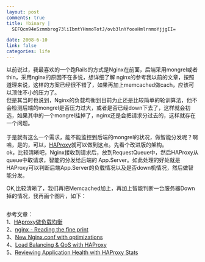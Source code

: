 ```yaml
--- 
layout: post
comments: true
title: !binary |
  SEFQcm94eSzmmbrog73liIbmtYHnmoTotJ/ovb3lnYfooaHmlrnmoYjjgII=

date: 2008-6-10
link: false
categories: life
---
```

<p>以前说过，我最喜欢的一个跑Rails的方式是Nginx在前面，后端采用mongrel或者thin，采用nginx的原因不在多说，想详细了解 nginx的参考我以前的文章，按照道理来说，这样的方案已经很不错了，如果再加上memcached做cach，应该可以顶住不小的压力了。<br />
但是其当时也说到，Nginx的负载均衡到目前为止还是比较简单的轮训算法，他不会检测后端的mongrel是否压力过大，或者是否已经down下去了，这样就会初选，如果其中的一个mongrel挂掉了，nginx还是会把请求分过去的，这样就存在一个问题。<br />
<br />
于是就有这么一个需求，能不能监控到后端的mongrel的状况，做智能分发呢？啊哈，是的，可以，<a href="http://haproxy.1wt.eu/download/1.2/doc/architecture.txt">HAProxy</a>就可以做到这点。先看个改进版的架构。<br />
<img alt="" src="http://www.igvita.com/posts/05-08/haproxy-diagram.png" /><br />
ok，比较清晰吧，Nginx接收到请求后，放到RequestQueue中，然后HAProxy从queue中取请求，智能的分发给后端的 App.Server。如此处理的好处就是HAProxy可以判断后端App.Server的负载情况以及是否down机情况，然后做智能分发。</p>
<p>OK,比较清晰了，我们再把Memcached加上，再加上智能判断一台服务器Down掉的情况，我再画个图片，如下：</p>
<p><img src="http://lh3.ggpht.com/iceskysl/SE-chiVdktI/AAAAAAAACIY/QAcLzs3Nzbc/s400/haproxy_nginx_mongrel.jpg" alt="" /></p>
<p>参考文章：<br />
1、<a href="http://chinaonrails.com/topic/view/1619/1.html">HAproxy做负载均衡</a><br />
2、<a href="http://www.opensourcery.co.za/2008/05/15/nginx-reading-the-fine-print/">nginx - Reading the fine print </a><br />
3、<a href="http://brainspl.at/articles/2007/01/03/new-nginx-conf-with-optimizations">New Nginx.conf with optimizations</a><br />
4、<a href="http://www.igvita.com/2008/05/13/load-balancing-qos-with-haproxy/">Load Balancing &amp; QoS with HAProxy</a><br />
5、<a href="http://blog.hungrymachine.com/2008/3/27/analyzing-application-performance-with-haproxy-stats">Reviewing Application Health with HAProxy Stats</a></p>
